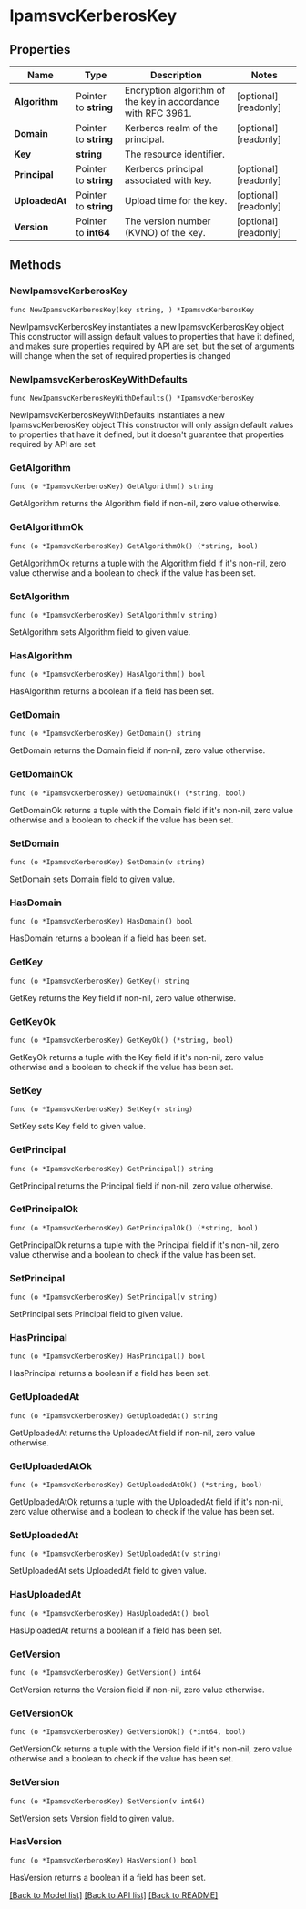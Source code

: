 # IpamsvcKerberosKey

## Properties

Name | Type | Description | Notes
------------ | ------------- | ------------- | -------------
**Algorithm** | Pointer to **string** | Encryption algorithm of the key in accordance with RFC 3961. | [optional] [readonly] 
**Domain** | Pointer to **string** | Kerberos realm of the principal. | [optional] [readonly] 
**Key** | **string** | The resource identifier. | 
**Principal** | Pointer to **string** | Kerberos principal associated with key. | [optional] [readonly] 
**UploadedAt** | Pointer to **string** | Upload time for the key. | [optional] [readonly] 
**Version** | Pointer to **int64** | The version number (KVNO) of the key. | [optional] [readonly] 

## Methods

### NewIpamsvcKerberosKey

`func NewIpamsvcKerberosKey(key string, ) *IpamsvcKerberosKey`

NewIpamsvcKerberosKey instantiates a new IpamsvcKerberosKey object
This constructor will assign default values to properties that have it defined,
and makes sure properties required by API are set, but the set of arguments
will change when the set of required properties is changed

### NewIpamsvcKerberosKeyWithDefaults

`func NewIpamsvcKerberosKeyWithDefaults() *IpamsvcKerberosKey`

NewIpamsvcKerberosKeyWithDefaults instantiates a new IpamsvcKerberosKey object
This constructor will only assign default values to properties that have it defined,
but it doesn't guarantee that properties required by API are set

### GetAlgorithm

`func (o *IpamsvcKerberosKey) GetAlgorithm() string`

GetAlgorithm returns the Algorithm field if non-nil, zero value otherwise.

### GetAlgorithmOk

`func (o *IpamsvcKerberosKey) GetAlgorithmOk() (*string, bool)`

GetAlgorithmOk returns a tuple with the Algorithm field if it's non-nil, zero value otherwise
and a boolean to check if the value has been set.

### SetAlgorithm

`func (o *IpamsvcKerberosKey) SetAlgorithm(v string)`

SetAlgorithm sets Algorithm field to given value.

### HasAlgorithm

`func (o *IpamsvcKerberosKey) HasAlgorithm() bool`

HasAlgorithm returns a boolean if a field has been set.

### GetDomain

`func (o *IpamsvcKerberosKey) GetDomain() string`

GetDomain returns the Domain field if non-nil, zero value otherwise.

### GetDomainOk

`func (o *IpamsvcKerberosKey) GetDomainOk() (*string, bool)`

GetDomainOk returns a tuple with the Domain field if it's non-nil, zero value otherwise
and a boolean to check if the value has been set.

### SetDomain

`func (o *IpamsvcKerberosKey) SetDomain(v string)`

SetDomain sets Domain field to given value.

### HasDomain

`func (o *IpamsvcKerberosKey) HasDomain() bool`

HasDomain returns a boolean if a field has been set.

### GetKey

`func (o *IpamsvcKerberosKey) GetKey() string`

GetKey returns the Key field if non-nil, zero value otherwise.

### GetKeyOk

`func (o *IpamsvcKerberosKey) GetKeyOk() (*string, bool)`

GetKeyOk returns a tuple with the Key field if it's non-nil, zero value otherwise
and a boolean to check if the value has been set.

### SetKey

`func (o *IpamsvcKerberosKey) SetKey(v string)`

SetKey sets Key field to given value.


### GetPrincipal

`func (o *IpamsvcKerberosKey) GetPrincipal() string`

GetPrincipal returns the Principal field if non-nil, zero value otherwise.

### GetPrincipalOk

`func (o *IpamsvcKerberosKey) GetPrincipalOk() (*string, bool)`

GetPrincipalOk returns a tuple with the Principal field if it's non-nil, zero value otherwise
and a boolean to check if the value has been set.

### SetPrincipal

`func (o *IpamsvcKerberosKey) SetPrincipal(v string)`

SetPrincipal sets Principal field to given value.

### HasPrincipal

`func (o *IpamsvcKerberosKey) HasPrincipal() bool`

HasPrincipal returns a boolean if a field has been set.

### GetUploadedAt

`func (o *IpamsvcKerberosKey) GetUploadedAt() string`

GetUploadedAt returns the UploadedAt field if non-nil, zero value otherwise.

### GetUploadedAtOk

`func (o *IpamsvcKerberosKey) GetUploadedAtOk() (*string, bool)`

GetUploadedAtOk returns a tuple with the UploadedAt field if it's non-nil, zero value otherwise
and a boolean to check if the value has been set.

### SetUploadedAt

`func (o *IpamsvcKerberosKey) SetUploadedAt(v string)`

SetUploadedAt sets UploadedAt field to given value.

### HasUploadedAt

`func (o *IpamsvcKerberosKey) HasUploadedAt() bool`

HasUploadedAt returns a boolean if a field has been set.

### GetVersion

`func (o *IpamsvcKerberosKey) GetVersion() int64`

GetVersion returns the Version field if non-nil, zero value otherwise.

### GetVersionOk

`func (o *IpamsvcKerberosKey) GetVersionOk() (*int64, bool)`

GetVersionOk returns a tuple with the Version field if it's non-nil, zero value otherwise
and a boolean to check if the value has been set.

### SetVersion

`func (o *IpamsvcKerberosKey) SetVersion(v int64)`

SetVersion sets Version field to given value.

### HasVersion

`func (o *IpamsvcKerberosKey) HasVersion() bool`

HasVersion returns a boolean if a field has been set.


[[Back to Model list]](../README.md#documentation-for-models) [[Back to API list]](../README.md#documentation-for-api-endpoints) [[Back to README]](../README.md)


